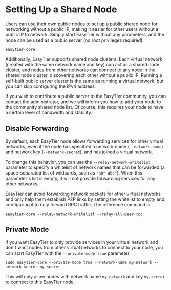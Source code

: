 # Setting Up a Shared Node

Users can use their own public nodes to set up a public shared node for networking without a public IP, making it easier for other users without a public IP to network. Simply start EasyTier without any parameters, and the node can be used as a public server (no root privileges required):

```
easytier-core
```

Additionally, EasyTier supports shared node clusters. Each virtual network (created with the same network name and key) can act as a shared node cluster, and nodes from other networks can connect to any node in the shared node cluster, discovering each other without a public IP. Running a self-built public server cluster is the same as running a virtual network, but you can skip configuring the IPv4 address.

If you wish to contribute a public server to the EasyTier community, you can contact the administrator, and we will inform you how to add your node to the community shared node list. Of course, this requires your node to have a certain level of bandwidth and stability.

## Disable Forwarding

By default, each EasyTier node allows forwarding services for other virtual networks, even if the node has specified a network name (`--network-name`) and network key (`--network-secret`), and has joined a virtual network.

To change this behavior, you can use the `--relay-network-whitelist` parameter to specify a whitelist of network names that can be forwarded (a space-separated list of wildcards, such as `"ab* abc"`). When this parameter's list is empty, it will not provide forwarding services for any other networks.

EasyTier can avoid forwarding network packets for other virtual networks and only help them establish P2P links by setting the whitelist to empty and configuring it to only forward RPC traffic. The reference command is:

```
easytier-core --relay-network-whitelist --relay-all-peer-rpc
```

## Private Mode

If you want EasyTier to only provide services in your virtual network and don't want nodes from other virtual networks to connect to your node, you can start EasyTier with the `--private-mode true` parameter.

```
sudo easytier-core --private-mode true --network-name my-network --network-secret my-secret
```

This will only allow nodes with network name `my-network` and key `my-secret` to connect to this EasyTier node.
